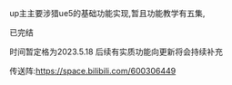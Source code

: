 up主主要涉猎ue5的基础功能实现,暂且功能教学有五集,

已完结

时间暂定格为2023.5.18 后续有实质功能向更新将会持续补充

传送阵:https://space.bilibili.com/600306449